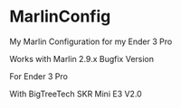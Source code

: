 # MarlinConfig
My Marlin Configuration for my Ender 3 Pro

Works with Marlin 2.9.x Bugfix Version

For Ender 3 Pro

With BigTreeTech SKR Mini E3 V2.0
